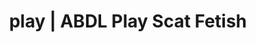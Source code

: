 ---
categories:
- POV Erotica
- Latex Fetish
- Alt Romance
- Nerdy Seduction
- Gothic Erotica
image: /assets/images/1747714248640.png
layout: post
schema:
  description: Premium adult content featuring Scat Fetish, ABDL Play. High-quality
    images with sensual themes.
  keywords:
  - Mindful Kink
  - ABDL Play
  - Vintage Boudoir
  - Lingerie Art
  - Sensual Cosplay
  - AI Erotica
  - Scat Fetish
  name: 1747714248640 | Scat Fetish ABDL Play
  type: VisualArtwork
seo:
  description: Featured content with artistic Scat Fetish, ABDL Play. HD images available.
  keywords: Scat Fetish, ABDL Play
  og_image: /assets/images/1747714248640.png
  schema_type: VisualArtwork
tags:
- '#play'
- Scat Fetish
- ABDL Play
title: play | ABDL Play Scat Fetish
---